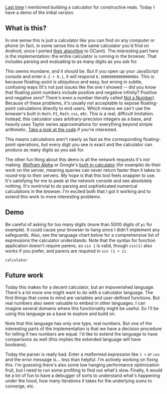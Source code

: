 [Last time](/progress-october-8-2020) I mentioned building a calculator for constructive reals. Today I have a demo of the initial version.

## What is this?

In one sense this is just a calculator like you can find on any computer or phone (in fact, in some sense this is the same calculator you'd find on Android, since I ported [their algorithm](https://dl.acm.org/doi/abs/10.1145/3385412.3386037) to OCaml). The interesting part here is the implementation: the entire calculator is running in the browser. That includes parsing and evaluating to as many digits as you ask for.

This seems mundane, and it should be. But if you open up your JavaScript console and enter `0.2 + 0.1`, it will respond `0.30000000000000004`. This is because floating-point is ubiquitous and easy, but wrong in subtle, confusing ways (It's not just issues like the one I showed -- did you know that floating point numbers include positive and negative infinity? Positive and negative _zero_? There's even a number literally called [Not a Number](https://en.wikipedia.org/wiki/NaN)). Because of these problems, it's usually not acceptable to expose floating-point calculations directly to end users. Which means we can't use the browser's built in `Math.PI`, `Math.cos`, etc. This is a real, difficult limitation. Instead, this calculator uses arbitrary-precision integers as a base, and heavily uses Taylor series approximations for everything beyond simple arithmetic. [Take a look at the code](https://github.com/joelburget/lvca/blob/main/constructive-real/ConstructiveReal.ml) if you're interested.

This means calculations aren't nearly as fast as the corresponding floating-point operations, but every digit you see is exact and the calculator can produce as many digits as you ask for.

The other fun thing about this demo is all the network requests it's _not_ making. [Wolfram Alpha](https://www.wolframalpha.com/input/?i=1+%2B+1) or Google's [built-in calculator](https://www.google.com/search?q=1+%2B+1&oq=1+%2B+1) (for example) do their work on the server, meaning queries can never return faster than it takes to round-trip to their servers. My hope is that this tool feels snappier to use. It's satisfying for me to peek at the network console and see absolutely nothing. It's nontrivial to do parsing and sophisticated numerical calculations in the browser. I'm excited both that I got it working and to extend this work to more interesting problems.

## Demo

Be careful of asking for too many digits (more than 5000 digits of `pi` for example). It could cause your browser to hang since I didn't implement any safeguards. Also, see the language chart below for a comprehensive list of expressions the calculator understands. Note that the syntax for function application doesn't require parens, so `sin 1` is valid, though `sin(1)` also works if you prefer, and parens are required in `sin (1 + 1)`.

```demo
calculator
```

## Future work

Today this makes for a decent calculator, but an impoverished language. There's a lot more one might want to do with a calculator language. The first things that come to mind are variables and user-defined functions. But real numbers also seem valuable to embed in other languages. I can imagine several domains where this functionality might be useful. So I'll be using this language as a base to explore and build on.

Note that this language has only one type, real numbers. But one of the interesting parts of the implementation is that we have a decision procedure for telling if two numbers are equal. I'd like to extend the language to have comparisons as well (this implies the extended language will have booleans).

Today the parser is really bad. Enter a malformed expression like `1 +` or `cos` and the error message is... less than helpful. I'm actively working on fixing this. I'm guessing there's also some low hanging performance optimization fruit, but I need to run some profiling to find out what's slow. Finally, it would be a lot of fun to have a debugger of sorts to understand what's happening under the hood, how many iterations it takes for the underlying sums to converge, etc.
